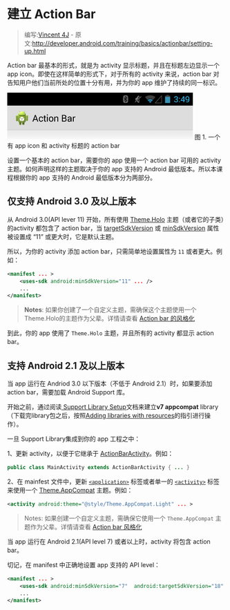 # 建立 Action Bar

> 编写:[Vincent 4J](http://github.com/vincent4j) - 原文:<http://developer.android.com/training/basics/actionbar/setting-up.html>

Action bar 最基本的形式，就是为 activity 显示标题，并且在标题左边显示一个 app icon。即使在这样简单的形式下，对于所有的 activity 来说，action bar 对告知用户他们当前所处的位置十分有用，并为你的 app 维护了持续的同一标识。

![actionbar-basic](actionbar-basic.png)
图 1. 一个有 app icon 和 activity 标题的 action bar

设置一个基本的 action bar，需要你的 app 使用一个 action bar 可用的 activity 主题。如何声明这样的主题取决于你的 app 支持的 Android 最低版本。所以本课程根据你的 app 支持的 Android 最低版本分为两部分。

## 仅支持 Android 3.0 及以上版本

从 Android 3.0(API lever 11) 开始，所有使用 [Theme.Holo](http://developer.android.com/reference/android/R.style.html#Theme_Holo) 主题（或者它的子类）的activity 都包含了 action bar，当 [targetSdkVersion](http://developer.android.com/guide/topics/manifest/uses-sdk-element.html#target) 或 [minSdkVersion](http://developer.android.com/guide/topics/manifest/uses-sdk-element.html#min) 属性被设置成 “11” 或更大时，它是默认主题。

所以，为你的 activity 添加 action bar，只需简单地设置属性为 `11` 或者更大。例如：

```xml
<manifest ... >
    <uses-sdk android:minSdkVersion="11" ... />
    ...
</manifest>
```

> **Notes**: 如果你创建了一个自定义主题，需确保这个主题使用一个 Theme.Holo的主题作为父辈。详情请查看 [Action bar 的风格化](styling.html)

到此，你的 app 使用了 `Theme.Holo` 主题，并且所有的 activity 都显示 action bar。

## 支持 Android 2.1 及以上版本

当 app 运行在 Andriod 3.0 以下版本（不低于 Android 2.1）时，如果要添加 action bar，需要加载 Android Support 库。

开始之前，通过阅读[ Support Library Setup](http://developer.android.com/tools/support-library/setup.html)文档来建立**v7 appcompat** library（下载完library包之后，按照[Adding libraries with resources](http://developer.android.com/tools/support-library/setup.html#libs-with-res)的指引进行操作）。

一旦 Support Library集成到你的 app 工程之中：

1、更新 activity，以便于它继承于 [ActionBarActivity](http://developer.android.com/reference/android/support/v7/app/ActionBarActivity.html)。例如：

```java
public class MainActivity extends ActionBarActivity { ... }
```

2、在 mainfest 文件中，更新 [`<application>`](http://developer.android.com/guide/topics/manifest/application-element.html) 标签或者单一的 [`<activity>`](http://developer.android.com/guide/topics/manifest/application-element.html) 标签来使用一个 [Theme.AppCompat](http://developer.android.com/reference/android/support/v7/appcompat/R.style.html#Theme_AppCompat) 主题。例如：

```xml
<activity android:theme="@style/Theme.AppCompat.Light" ... >
```

> Notes: 如果创建一个自定义主题，需确保它使用一个 `Theme.AppCompat` 主题作为父辈。详情请查看 [Action bar 风格化](styling.html)

当 app 运行在 Android 2.1(API level 7) 或者以上时，activity 将包含 action bar。

切记，在 manifest 中正确地设置 app 支持的 API level：

```xml
<manifest ... >
    <uses-sdk android:minSdkVersion="7"  android:targetSdkVersion="18" />
    ...
</manifest>
```

